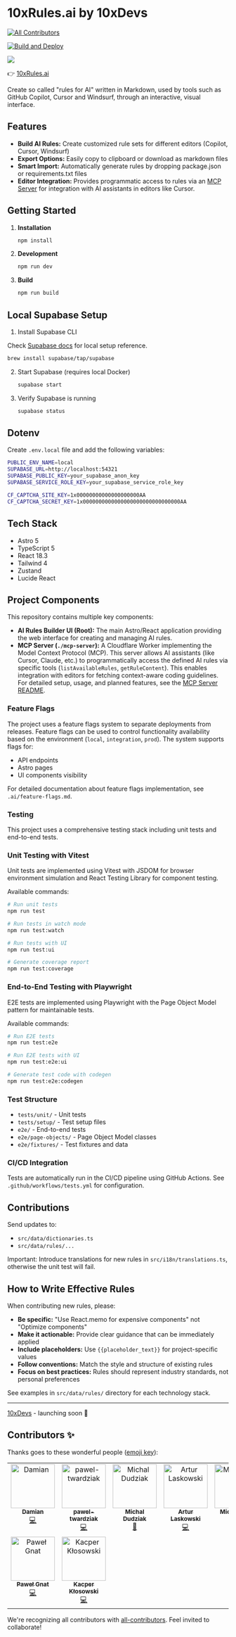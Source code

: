 # 10xRules.ai by 10xDevs

<!-- ALL-CONTRIBUTORS-BADGE:START - Do not remove or modify this section -->
[![All Contributors](https://img.shields.io/badge/all_contributors-9-orange.svg?style=flat-square)](#contributors-)
<!-- ALL-CONTRIBUTORS-BADGE:END -->

[![Build and Deploy](https://github.com/przeprogramowani/ai-rules-builder/actions/workflows/master.yml/badge.svg)](https://github.com/przeprogramowani/ai-rules-builder/actions/workflows/master.yml)

![](./public/demo.png)

👉 [10xRules.ai](https://10xrules.ai)

Create so called "rules for AI" written in Markdown, used by tools such as GitHub Copilot, Cursor and Windsurf, through an interactive, visual interface.

## Features

- **Build AI Rules:** Create customized rule sets for different editors (Copilot, Cursor, Windsurf)
- **Export Options:** Easily copy to clipboard or download as markdown files
- **Smart Import:** Automatically generate rules by dropping package.json or requirements.txt files
- **Editor Integration:** Provides programmatic access to rules via an [MCP Server](./mcp-server/README.md) for integration with AI assistants in editors like Cursor.

## Getting Started

1. **Installation**

   ```bash
   npm install
   ```

2. **Development**

   ```bash
   npm run dev
   ```

3. **Build**
   ```bash
   npm run build
   ```
## Local Supabase Setup

1. Install Supabase CLI

  Check [Supabase docs](https://supabase.com/docs/guides/local-development?queryGroups=package-manager&package-manager=brew#quickstart) for local setup reference.

   ```bash
   brew install supabase/tap/supabase
   ```

2. Start Supabase (requires local Docker)

   ```bash
   supabase start
   ```

3. Verify Supabase is running

   ```bash
   supabase status
   ```

## Dotenv

Create `.env.local` file and add the following variables:

```bash
PUBLIC_ENV_NAME=local
SUPABASE_URL=http://localhost:54321
SUPABASE_PUBLIC_KEY=your_supabase_anon_key
SUPABASE_SERVICE_ROLE_KEY=your_supabase_service_role_key

CF_CAPTCHA_SITE_KEY=1x00000000000000000000AA
CF_CAPTCHA_SECRET_KEY=1x0000000000000000000000000000000AA
```

## Tech Stack

- Astro 5
- TypeScript 5
- React 18.3
- Tailwind 4
- Zustand
- Lucide React

## Project Components

This repository contains multiple key components:

-   **AI Rules Builder UI (Root):** The main Astro/React application providing the web interface for creating and managing AI rules.
-   **MCP Server (`./mcp-server`):** A Cloudflare Worker implementing the Model Context Protocol (MCP). This server allows AI assistants (like Cursor, Claude, etc.) to programmatically access the defined AI rules via specific tools (`listAvailableRules`, `getRuleContent`). This enables integration with editors for fetching context-aware coding guidelines. For detailed setup, usage, and planned features, see the [MCP Server README](./mcp-server/README.md).

### Feature Flags

The project uses a feature flags system to separate deployments from releases. Feature flags can be used to control functionality availability based on the environment (`local`, `integration`, `prod`). The system supports flags for:

- API endpoints
- Astro pages
- UI components visibility

For detailed documentation about feature flags implementation, see `.ai/feature-flags.md`.

### Testing

This project uses a comprehensive testing stack including unit tests and end-to-end tests.

### Unit Testing with Vitest

Unit tests are implemented using Vitest with JSDOM for browser environment simulation and React Testing Library for component testing.

Available commands:

```bash
# Run unit tests
npm run test

# Run tests in watch mode
npm run test:watch

# Run tests with UI
npm run test:ui

# Generate coverage report
npm run test:coverage
```

### End-to-End Testing with Playwright

E2E tests are implemented using Playwright with the Page Object Model pattern for maintainable tests.

Available commands:

```bash
# Run E2E tests
npm run test:e2e

# Run E2E tests with UI
npm run test:e2e:ui

# Generate test code with codegen
npm run test:e2e:codegen
```

### Test Structure

- `tests/unit/` - Unit tests
- `tests/setup/` - Test setup files
- `e2e/` - End-to-end tests
- `e2e/page-objects/` - Page Object Model classes
- `e2e/fixtures/` - Test fixtures and data

### CI/CD Integration

Tests are automatically run in the CI/CD pipeline using GitHub Actions. See `.github/workflows/tests.yml` for configuration.

## Contributions

Send updates to:

- `src/data/dictionaries.ts`
- `src/data/rules/...`

Important: Introduce translations for new rules in `src/i18n/translations.ts`, otherwise the unit test will fail.

## How to Write Effective Rules

When contributing new rules, please:

- **Be specific:** "Use React.memo for expensive components" not "Optimize components"
- **Make it actionable:** Provide clear guidance that can be immediately applied
- **Include placeholders:** Use `{{placeholder_text}}` for project-specific values
- **Follow conventions:** Match the style and structure of existing rules
- **Focus on best practices:** Rules should represent industry standards, not personal preferences

See examples in `src/data/rules/` directory for each technology stack.

---

[10xDevs](https://10xdevs.pl) - launching soon 🚀

## Contributors ✨

Thanks goes to these wonderful people ([emoji key](https://allcontributors.org/docs/en/emoji-key)):

<!-- ALL-CONTRIBUTORS-LIST:START - Do not remove or modify this section -->
<!-- prettier-ignore-start -->
<!-- markdownlint-disable -->
<table>
  <tbody>
    <tr>
      <td align="center" valign="top" width="14.28%"><a href="https://github.com/damianidczak"><img src="https://avatars.githubusercontent.com/u/21343496?v=4?s=100" width="100px;" alt="Damian"/><br /><sub><b>Damian</b></sub></a><br /><a href="https://github.com/przeprogramowani/ai-rules-builder/commits?author=damianidczak" title="Code">💻</a></td>
      <td align="center" valign="top" width="14.28%"><a href="https://github.com/pawel-twardziak"><img src="https://avatars.githubusercontent.com/u/180847852?v=4?s=100" width="100px;" alt="pawel-twardziak"/><br /><sub><b>pawel-twardziak</b></sub></a><br /><a href="https://github.com/przeprogramowani/ai-rules-builder/commits?author=pawel-twardziak" title="Code">💻</a></td>
      <td align="center" valign="top" width="14.28%"><a href="https://github.com/dudziakm"><img src="https://avatars.githubusercontent.com/u/10773170?v=4?s=100" width="100px;" alt="Michal Dudziak"/><br /><sub><b>Michal Dudziak</b></sub></a><br /><a href="#maintenance-dudziakm" title="Maintenance">🚧</a></td>
      <td align="center" valign="top" width="14.28%"><a href="https://www.linkedin.com/in/artur-laskowski94"><img src="https://avatars.githubusercontent.com/u/92392161?v=4?s=100" width="100px;" alt="Artur Laskowski"/><br /><sub><b>Artur Laskowski</b></sub></a><br /><a href="https://github.com/przeprogramowani/ai-rules-builder/commits?author=arturlaskowski" title="Code">💻</a></td>
      <td align="center" valign="top" width="14.28%"><a href="https://github.com/Michaelzag"><img src="https://avatars.githubusercontent.com/u/4809030?v=4?s=100" width="100px;" alt="Michaelzag"/><br /><sub><b>Michaelzag</b></sub></a><br /><a href="https://github.com/przeprogramowani/ai-rules-builder/commits?author=Michaelzag" title="Code">💻</a></td>
      <td align="center" valign="top" width="14.28%"><a href="https://github.com/PeterPorzuczek"><img src="https://avatars.githubusercontent.com/u/24259570?v=4?s=100" width="100px;" alt="Piotr Porzuczek"/><br /><sub><b>Piotr Porzuczek</b></sub></a><br /><a href="https://github.com/przeprogramowani/ai-rules-builder/commits?author=PeterPorzuczek" title="Code">💻</a></td>
      <td align="center" valign="top" width="14.28%"><a href="https://michalczukm.xyz"><img src="https://avatars.githubusercontent.com/u/6861120?v=4?s=100" width="100px;" alt="Michał Michalczuk"/><br /><sub><b>Michał Michalczuk</b></sub></a><br /><a href="https://github.com/przeprogramowani/ai-rules-builder/commits?author=michalczukm" title="Code">💻</a></td>
    </tr>
    <tr>
      <td align="center" valign="top" width="14.28%"><a href="https://www.pawelgnat.com/"><img src="https://avatars.githubusercontent.com/u/104066590?v=4?s=100" width="100px;" alt="Paweł Gnat"/><br /><sub><b>Paweł Gnat</b></sub></a><br /><a href="https://github.com/przeprogramowani/ai-rules-builder/commits?author=Pawel-Gnat" title="Code">💻</a></td>
      <td align="center" valign="top" width="14.28%"><a href="https://github.com/kacperklosowski"><img src="https://avatars.githubusercontent.com/u/77013552?v=4?s=100" width="100px;" alt="Kacper Kłosowski"/><br /><sub><b>Kacper Kłosowski</b></sub></a><br /><a href="https://github.com/przeprogramowani/ai-rules-builder/commits?author=kacperklosowski" title="Code">💻</a></td>
    </tr>
  </tbody>
</table>

<!-- markdownlint-restore -->
<!-- prettier-ignore-end -->

<!-- ALL-CONTRIBUTORS-LIST:END -->

We're recognizing all contributors with [all-contributors](https://github.com/all-contributors/all-contributors). Feel invited to collaborate!
